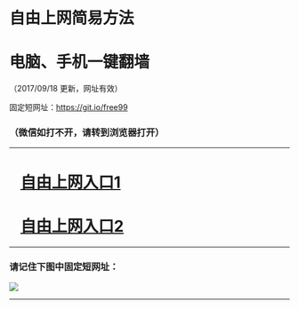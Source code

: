 ﻿# 自由上网简易方法

# 电脑、手机一键翻墙

（2017/09/18 更新，网址有效）

固定短网址：https://git.io/free99

### （微信如打不开，请转到浏览器打开）


***





# &nbsp;&nbsp; <a href="http://ft514110793.fwq-tz1005.info/fwqtz01.html?t=091800129619 " target="_blank">自由上网入口1</a>
# &nbsp;&nbsp; <a href="http://ft30188760.fwq-tz1006.info/fwqtz02.html?t=091800114253 " target="_blank">自由上网入口2</a>
***

### 请记住下图中固定短网址：

<img src="https://s3-us-west-2.amazonaws.com/fwq-1001/yjfq-20170905okok.png" /> 


***

